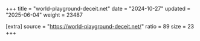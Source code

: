 +++
title = "world-playground-deceit.net"
date = "2024-10-27"
updated = "2025-06-04"
weight = 23487

[extra]
source = "https://world-playground-deceit.net/"
ratio = 89
size = 23
+++
